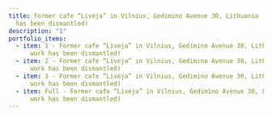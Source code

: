```yaml
---
title: Former cafe “Livėja” in Vilnius, Gedimino Avenue 30, Lithuania (the work
  has been dismantled)
description: "1"
portfolio_items:
  - item: 1 - Former cafe “Livėja” in Vilnius, Gedimino Avenue 30, Lithuania (the
      work has been dismantled)
  - item: 2 - Former cafe “Livėja” in Vilnius, Gedimino Avenue 30, Lithuania (the
      work has been dismantled)
  - item: 3 - Former cafe “Livėja” in Vilnius, Gedimino Avenue 30, Lithuania (the
      work has been dismantled)
  - item: Full - Former cafe “Livėja” in Vilnius, Gedimino Avenue 30, Lithuania (the
      work has been dismantled)
---
```


